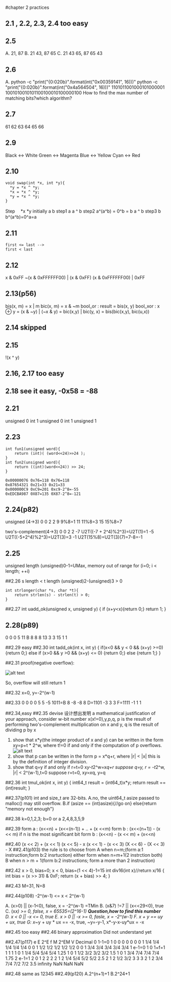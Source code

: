 #chapter 2 practices
## 2.1 , 2.2, 2.3, 2.4 too easy

## 2.5
A. 21, 87
B. 21 43, 87 65
C. 21 43 65, 87 65 43

## 2.6
A. python -c "print(\"{0:020b}\".format(int(\"0x00359141\", 16)))"
python -c "print(\"{0:020b}\".format(int(\"0x4a564504\", 16)))"
       1101011001000101000001
1001010010101100100010100000100
How to find the max number of matching bits?which algorithm?

## 2.7
61 62 63 64 65 66

## 2.9
Black <-> White
Green <-> Magenta
Blue <-> Yellow
Cyan <-> Red

## 2.10
    void swap(int *x, int *y){
      *y = *x ^ *y;
      *x = *x ^ *y;
      *y = *x ^ *y;      
    }

Step　     *x                    *y
initially  a                     b
step1      a                     a ^ b
step2      a^(a^b) = 0^b = b     a ^ b
step3      b                     b^(a^b)=0^a=a

## 2.11
    first <= last -->
    first < last

## 2.12
x & 0xFF
~(x & 0xFFFFFF00) | (x & 0xFF)
(x & 0xFFFFFF00) | 0xFF

## 2.13(p56)
bis(x, m) = x | m
bic(x, m) = x & ~m
bool_or : result = bis(x, y)
bool_xor : x ⊕ y = (x & ~y) | (~x & y) = bic(x,y) | bic(y, x) = bis(bic(x,y), bic(u,x))

## 2.14 skipped
## 2.15
!(x ^ y)
## 2.16, 2.17 too easy
## 2.18 see it easy, -0x58 = -88
## 2.21
unsigned 0
int 1
unsigned 0 
int 1
unsigned 1

## 2.23
    int fun1(unsigned word){
        return (int)( (word<<24)>>24 );
    }
    int fun2(unsigned word){
        return ((int)(word<<24)) >> 24;
    }

    0x00000076 0x76=118 0x76=118
    0x87654321 0x21=33 0x21=33
    0x000000C9 0xC9=201 0xc9-2^8=-55
    0xEDCBA987 0X87=135 0X87-2^8=-121

## 2.24(p82)
unsigned (4->3) 
0 0
2 2
9 9%8=1
11 11%8=3
15 15%8=7

two's-complement(4->3)
0 0
2 2
-7 U2T((-7 + 2^4)%2^3)=U2T(1)=1
-5 U2T((-5+2^4)%2^3)=U2T(3)=3
-1 U2T(15%8)=U2T(3)(7)=7-8=-1

## 2.25
unsigned length
(unsigned)0-1=UMax, memory out of range
for (i=0; i < length; ++i)

##2.26
s length < t length
(unsigned)2-(unsigned)3 > 0

    int strlonger(char *s, char *t){
        return strlen(s) - strlen(t) > 0;
    }

##2.27
    int uadd_ok(unsigned x, unsigned y)
    {
      if (x+y<x){return 0;}
      return 1;
    }

## 2.28(p89)
0 0 0
5 11 B
8 8 8
13 3 3
15 1 1

##2.29 easy
##2.30
    int tadd_ok(int x, int y)
    {
      if(x<0 && y < 0 && (x+y) >=0)
      {return 0;}
      else if (x>0 && y >0 && (x+y) <= 0)
      {return 0;}
      else
      {return 1;}
    }

##2.31
proof(negative overflow):

![alt text](http://7xp1jz.com1.z0.glb.clouddn.com/csapp/2/practise213.png "detection")

So, overflow will still return 1

##2.32
x=0, y=-2^(w-1)

##2.33
0 0 0 0
5 5 -5 1011=B
8 -8 -8 8
D=1101 -3 3 3
F=1111 -1 1 1

##2.34,easy
##2.35
devise 设计想出发明 a mathematical justification of your approach, consider w-bit number x(x!=0),y,p,q, p is the result of performing two's-complement multiplication on x and y, q is the result of dividing p by x

1. show that x*y(the integer product of x and y) can be written in the form xy=p+t * 2^w, where t!=0 if and only if the computation of p overflows.
![alt text](http://7xp1jz.com1.z0.glb.clouddn.com/csapp/2/practise235.png "practise")
2. show that p can be written in the form p = x*q+r, where |r| < |x|
this is by the definition of integer division.
3. show that q=y if and only if r=t=0
x*y-t*2^w=x*q+r
suppose q=y, r = -t*2^w, |r| < 2^(w-1),t=0
suppose r=t=0, x*y=x*q, y=q

##2.36
    int tmul_ok(int x, int y)
    {
      int64_t result = (int64_t)x*y;
      return result == (int)result;
    }

##2.37(p101)
int and size_t are 32-bits.
A.no, the uint64_t asize passed to malloc() may still overflow.
B.if (asize == (int)asize){//go on}
else{return "memory not enough"}

##2.38
k=0,1,2,3; b=0 or a
2,4,8,3,5,9

##2.39
form a : (x<<n) + (x<<(n-1)) + .. + (x <<m)
form b : (x<<(n+1)) - (x << m)
if n is the most significant bit 
form b : (x<<n) - (x << m) + (x<<n)

##2.40
(x << 2) + (x << 1)
(x << 5) - x
(x << 1) - (x << 3)
(X << 6) - (X << 3) - X
##2.41(p103)
the rule is to choose from 
A when n=m;(form a:1 instruction;form b:2 insrtuction)
either form when n=m+1(2 instrction both)
B when n > m + 1(form b:2 instructions; form a more than 2 instruction)
 
##2.42
x > 0, bias=0;
x < 0, bias=(1 << 4)-1=15
int div16(int x)//return x/16
{
  int bias = (x >> 31) & 0xF;
  return (x + bias) >> 4;
}

##2.43
M=31, N=8

##2.44(p108)
-2^(w-1) <= x < 2^(w-1)

A. (x>0) || (x-1<0), false, x = -2^(w-1) =TMin
B. (x&7) !=7 || (x<<29<0), true
C. (x*x) >= 0, false, x = 65535=(2^16-1) **Question,how to find this number**
D. x < 0 || -x <= 0, true
E. x > 0 || -x >= 0, fasle, x = -2^(w-1)
F. x + y == uy + ux, true
G: x*~y + uy * ux == -x,  true, ~y=-y-1, x*-y-x-uy*ux = -x

##2.45 too easy
##2.46 binary approximation
Did not understand yet

##2.47(p117)
e E     2^E f    M    2^EM V  Decimal
0 1-1=0 1   0    0    0    0   0
0 0     1   1/4  1/4  1/4  1/4 1/4
0 0     1   1/2  1/2  1/2  1/2 1/2
0 0     1   3/4  3/4  3/4  3/4 3/4
1 e-1=0 1   0    1+f=1 1   1   1
1 0     1   1/4  5/4   5/4 5/4 1.25
1 0     1   1/2  3/2   3/2 3/2 1.5
1 0     1   3/4  7/4   7/4 7/4 1.75
2 e-1=1 2   0    1     2   2   2
2 1     2   1/4  5/4   5/2 5/2 2.5
2 1     2   1/2  3/2   3   3   3
2 1     2   3/4  7/4   7/2 7/2 3.5
infinity
NaN
NaN
NaN

##2.48 same as 12345
##2.49(p120)
A.2^(n+1)+1
B.2^24+1



